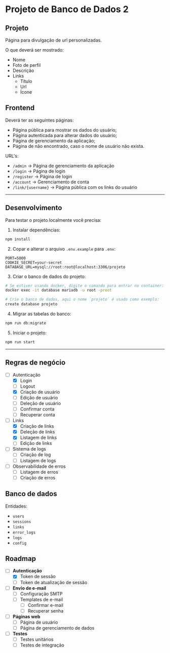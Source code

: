# Projeto de Banco de Dados 2

## Projeto

Página para divulgação de url personalizadas.

O que deverá ser mostrado:

- Nome
- Foto de perfil
- Descrição
- Links
  - Título
  - Url
  - Ícone

## Frontend

Deverá ter as seguintes páginas:
- Página pública para mostrar os dados do usuário;
- Página autenticada para alterar dados do usuário;
- Página de gerenciamento da aplicação;
- Página de não encontrado, caso o nome de usuário não exista.

URL's:
- `/admin` -> Página de gerenciamento da aplicação
- `/login` -> Página de login
- `/register` -> Página de login
- `/account` -> Gerenciamento de conta
- `/link/{username}` -> Página pública com os links do usuário

--- 

## Desenvolvimento

Para testar o projeto localmente você precisa:

1. Instalar dependências:
  ```bash
  npm install
  ``` 
2. Copar e alterar o arquivo `.env.example` para `.env`:
  ```env
  PORT=5000
  COOKIE_SECRET=your-secret
  DATABASE_URL=mysql://root:root@localhost:3306/projeto
  ```
3. Criar o banco de dados do projeto:
  ```bash
  # Se estiver usando docker, digite o comando para entrar no container:
  docker exec -it database mariadb -u root -proot

  # Crie o banco de dados, aqui o nome `projeto` é usado como exemplo:
  create database projeto
  ```
4. Migrar as tabelas do banco:
  ```bash
  npm run db:migrate
  ```
5. Iniciar o projeto:
```bash
npm run start
```

---

## Regras de negócio

- [ ] Autenticação
  - [x] Login
  - [ ] Logout
  - [x] Criação de usuário
  - [ ] Edição de usuário
  - [ ] Deleção de usuário
  - [ ] Confirmar conta
  - [ ] Recuperar conta
- [ ] Links
  - [x] Criação de links
  - [x] Deleção de links
  - [x] Listagem de links
  - [ ] Edição de links
- [ ] Sistema de logs
  - [ ] Criação de log
  - [ ] Listagem de logs
- [ ] Observabilidade de erros
  - [ ] Listagem de erros
  - [ ] Criação de erros

## Banco de dados

Entidades:
- `users`
- `sessions`
- `links`
- `error_logs`
- `logs`
- `config`

## Roadmap

- [ ] **Autenticação**
  - [x] Token de sessão
  - [ ] Token de atualização de sessão 
- [ ] **Envio de e-mail**
  - [ ] Configuração SMTP
  - [ ] Templates de e-mail
    - [ ] Confirmar e-mail
    - [ ] Recuperar senha
- [ ] **Páginas web**
  - [ ] Página de usuário
  - [ ] Página de gerenciamento de dados
- [ ] **Testes**
  - [ ] Testes unitários
  - [ ] Testes de integração
